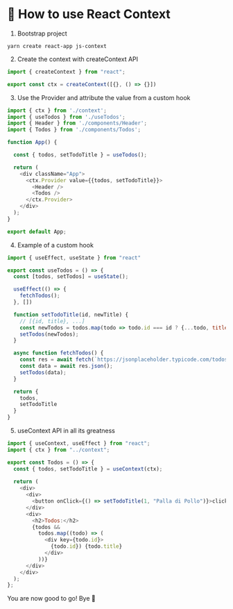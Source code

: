 # 🤔 How to use React Context

1) Bootstrap project

```
yarn create react-app js-context
```

2) Create the context with createContext API

```javascript
import { createContext } from "react";

export const ctx = createContext([{}, () => {}])
```

3) Use the Provider and attribute the value from a custom hook

```javascript
import { ctx } from './context';
import { useTodos } from './useTodos';
import { Header } from './components/Header';
import { Todos } from './components/Todos';

function App() {

  const { todos, setTodoTitle } = useTodos();

  return (
    <div className="App">
      <ctx.Provider value={{todos, setTodoTitle}}>
        <Header />
        <Todos />
      </ctx.Provider>
    </div>
  );
}

export default App;
```

4) Example of a custom hook

```javascript
import { useEffect, useState } from "react"

export const useTodos = () => {
  const [todos, setTodos] = useState();

  useEffect(() => {
    fetchTodos();
  }, [])

  function setTodoTitle(id, newTitle) {
    // [{id, title}, ...] 
    const newTodos = todos.map(todo => todo.id === id ? {...todo, title: newTitle } : todo);
    setTodos(newTodos);
  }

  async function fetchTodos() {
    const res = await fetch(`https://jsonplaceholder.typicode.com/todos`)
    const data = await res.json();
    setTodos(data);
  }

  return {
    todos,
    setTodoTitle
  }
}
```

5) useContext API in all its greatness

```javascript
import { useContext, useEffect } from "react";
import { ctx } from "../context";

export const Todos = () => {
  const { todos, setTodoTitle } = useContext(ctx);
  
  return (
    <div>
      <div>
        <button onClick={() => setTodoTitle(1, "Palla di Pollo")}>click</button>
      </div>
      <div>
        <h2>Todos:</h2>
        {todos &&
          todos.map((todo) => (
            <div key={todo.id}>
              {todo.id}) {todo.title}
            </div>
          ))}
      </div>
    </div>
  );
};

```

You are now good to go! Bye 👋